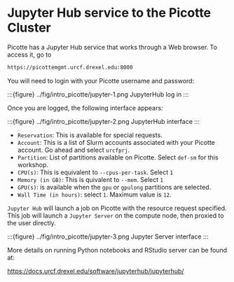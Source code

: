 # Jupyter Hub service to the Picotte Cluster

Picotte has a Jupyter Hub service that works through a Web browser. To access it, go to

~~~bash
https://picottemgmt.urcf.drexel.edu:8000
~~~

You will need to login with your Picotte username and password:


:::{figure} ../fig/intro_picotte/jupyter-1.png
JupyterHub log in
:::

Once you are logged, the following interface appears:

:::{figure} ../fig/intro_picotte/jupyter-2.png
JupyterHub interface
:::

- `Reservation`: This is available for special requests. 
- `Account`: This is a list of Slurm accounts associated with your Picotte account. Go ahead 
and select `urcfprj`.
- `Partition`: List of partitions available on Picotte. Select `def-sm` for this workshop. 
- `CPU(s)`: This is equivalent to `--cpus-per-task`. Select `1`
- `Memory (in GB)`: This is quivalent to `--mem`. Select `1`
- `GPU(s)`: is available when the `gpu` or `gpulong` partitions are selected. 
- `Wall Time (in hours)`: select `1`. Maximum value is `12`. 

`Jupyter Hub` will launch a job on Picotte with the resource request specified. This job will 
launch a `Jupyter Server` on the compute node, then proxied to the user directly. 

:::{figure} ../fig/intro_picotte/jupyter-3.png
Jupyter Server interface
:::

More details on running Python notebooks and RStudio server can be found at:

https://docs.urcf.drexel.edu/software/jupyterhub/jupyterhub/


